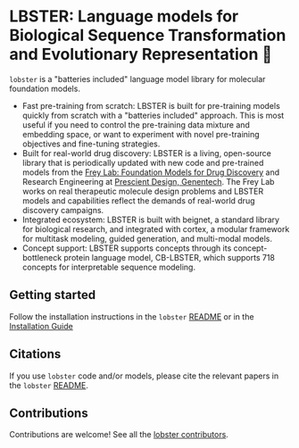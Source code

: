 # LBSTER: Language models for Biological Sequence Transformation and Evolutionary Representation 🦞

`lobster` is a "batteries included" language model library for molecular foundation models.
* Fast pre-training from scratch: LBSTER is built for pre-training models quickly from scratch with a "batteries included" approach. This is most useful if you need to control the pre-training data mixture and embedding space, or want to experiment with novel pre-training objectives and fine-tuning strategies.
* Built for real-world drug discovery: LBSTER is a living, open-source library that is periodically updated with new code and pre-trained models from the [Frey Lab: Foundation Models for Drug Discovery](https://ncfrey.github.io/) and Research Engineering at [Prescient Design, Genentech](https://www.gene.com/scientists/our-scientists/prescient-design). The Frey Lab works on real therapeutic molecule design problems and LBSTER models and capabilities reflect the demands of real-world drug discovery campaigns.
* Integrated ecosystem: LBSTER is built with beignet, a standard library for biological research, and integrated with cortex, a modular framework for multitask modeling, guided generation, and multi-modal models.
* Concept support: LBSTER supports concepts through its concept-bottleneck protein language model, CB-LBSTER, which supports 718 concepts for interpretable sequence modeling.

## Getting started
Follow the installation instructions in the `lobster` [README](https://github.com/prescient-design/lobster/tree/main?tab=readme-ov-file#install-) or in the [Installation Guide](installation.md)

## Citations
If you use `lobster` code and/or models, please cite the relevant papers in the `lobster` [README](https://github.com/prescient-design/lobster/tree/main?tab=readme-ov-file#citations-).

## Contributions
Contributions are welcome! See all the [lobster contributors](contributors.md).

<!-- ```{tableofcontents}
``` -->
